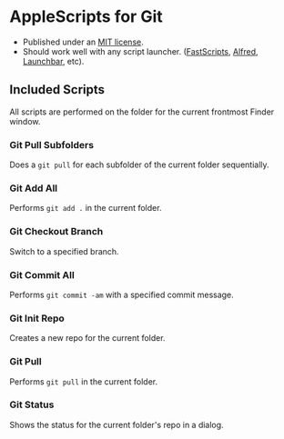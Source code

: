 # AppleScripts for Git

* Published under an [MIT license](http://www.opensource.org/licenses/mit-license.html).
* Should work well with any script launcher. ([FastScripts](http://www.red-sweater.com/fastscripts/), [Alfred](http://www.alfredapp.com/), [Launchbar](http://www.obdev.at/products/launchbar/index.html), etc).

## Included Scripts
All scripts are performed on the folder for the current frontmost Finder window.

### Git Pull Subfolders
Does a `git pull` for each subfolder of the current folder sequentially.

### Git Add All
Performs `git add .` in the current folder.

### Git Checkout Branch
Switch to a specified branch.

### Git Commit All
Performs `git commit -am` with a specified commit message.

### Git Init Repo
Creates a new repo for the current folder.

### Git Pull
Performs `git pull` in the current folder.

### Git Status
Shows the status for the current folder's repo in a dialog.